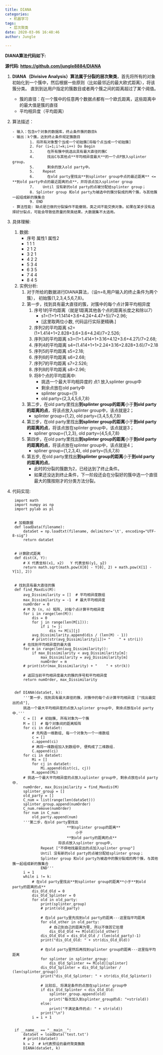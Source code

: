 ```yaml
---
title: DIANA
categories:
  - 机器学习
tags:
  - 层次聚类
date: 2020-03-06 16:48:46
author: Jungle

---
```


**DIANA算法代码如下:**

**源代码: https://github.com/jungle8884/DIANA**

1. **DIANA（Divisive Analysis）算法属于分裂的层次聚类**，首先将所有的对象初始化到一个簇中，然后根据一些原则（比如最邻近的最大欧式距离），将该簇分类。 直到到达用户指定的簇数目或者两个簇之间的距离超过了某个阈值。
	-  簇的直径：在一个簇中的任意两个数据点都有一个欧氏距离，这些距离中的最大值是簇的直径
	-  平均相异度（平均距离）

2.  算法描述：

		- 输入：包含n个对象的数据库，终止条件簇的数目k
		- 输出：k个簇，达到终止条件规定簇数目
				1. 将所有对象整个当成一个初始簇[将每个点当成一个初始簇]
				2. For (i=1;i!=k;i++) Do Begin
				3.      在所有簇中挑选出具有最大直径的簇C
				4.      找出C与其他点**平均相异度最大**的一个点P放入splinter group，
				5.      剩余的放入old party中。
				5.    Repeat
				6.      在old party里找出**到splinter group中点的最近距离** <= **到old party中点的最近距离的点**，并将该点加入splinter group
				7.    Until 没有新的old party的点被分配给splinter group；
				8. Splinter group 和old party为被选中的簇分裂成的两个簇，与其他簇一起组成新的簇集合
				9. END	
		- 算法性能: 缺点是已做的分裂操作不能撤销，类之间不能交换对象。如果在某步没有选择好分裂点，可能会导致低质量的聚类结果。大数据集不太适用。

3. 具体理解: 

	1. 数据: 
		- 序号 属性1 属性2
		-  1	 1    1
		-  2	 1	  2
		-  3     2    1
		-  4     2    2
		-  5	 3	  4
		-  6	 3	  5
		-  7	 4	  4
		-  8     4    5
	2.  实例分析:
		1. 对于所给的数据进行DIANA算法，（设n=8,用户输入的终止条件为两个簇）， 初始簇{1,2,3,4,5,6,7,8}。
		2. 第一步，找到具有最大直径的簇，对簇中的每个点计算平均相异度
			1. 序号1的平均距离（就是1距离其他各个点的距离长度之和除以7）
				- s1=(1+1+1.1414+3.6+4.24+4.47+5)/7=2.96; 
				- [这里取两位小数, 代码运行实际更精确.]
			2. 序列2的平均距离 s2=(1+1.414+1+2.828+3.6+3.6+4.24)/7=2.526;
			3. 序列3的平均距离 s3=(1+1.414+1+3.16+4.12+3.6+4.27)/7=2.68;
			4. 序列4的平均距离 s4=(1.414+1+1+2.24+3.16+2.828+3.6)/7=2.18
			5. 序列5的平均距离 s5=2.18;
			6. 序列6的平均距离 s6=2.68;
			7. 序列7的平均距离 s7=2.526;
			8. 序列8的平均距离 s8=2.96;
			9. 将8个点的平均距离中:
				- 挑选一个最大平均相异度的 点1 放入splinter group中
				- 剩余点放在old party中
				- splinter group={1}
				- old party={2,3,4,5,6,7,8}
		3. 第二步，在old party里找出**到splinter group的距离**小于**到old party的距离的点**，将该点放入splinter group中，该点就是2；
			- splinter group={1,2}, old party={3,4,5,6,7,8}
		4. 第三步，在old party里找出**到splinter group的距离**小于**到old party的距离的点**，将该点放在splinter group中，该点就是3；
			- spliner group={1,2,3}, old party={4,5,6,7,8}
		5. 第四步，在old party里找出**到splinter group的距离**小于**到old party的距离的点**，将该点放在splinter group中，该点就是4；
			- spliner group={1,2,3,4}, old party={5,6,7,8}
		6. 第五步, 在old party里找出**到splinter group的距离**小于**到old party的距离的点**。
			- 此时的分裂的簇数为2，已经达到了终止条件。
			- 如果还没达到终止条件，下一阶段还会在分裂好的簇中选一个直径最大的簇按刚才的分类方法分裂。
		

4. 代码实现: 
		
		import math
		import numpy as np
		import pylab as pl
		
		
		# 加载数据
		def loadData(filename):
		    dataSet = np.loadtxt(filename, delimiter='\t', encoding="UTF-8-sig")
		    return dataSet
		
		
		# 计算欧式距离
		def dist(X, Y):
		    # X 代表坐标(x1, x2)   Y 代表坐标(y1, y2)
		    return math.sqrt(math.pow(X[0] - Y[0], 2) + math.pow(X[1] - Y[1], 2))
		
		
		# 找到具有最大直径的簇
		def find_Maxdis(M):
		    avg_Dissimilarity = []  # 平均相异度数组
		    max_Dissimilarity = -1  # 最大平均相异度
		    numOrder = 0
		    # M 为 (n, n) 矩阵, 对每个点计算平均相异度
		    for i in range(len(M)):
		        dis = 0
		        for j in range(len(M[i])):
		            if i != j:
		                dis += M[i][j]
		        avg_Dissimilarity.append(dis / (len(M) - 1))
		        # print(str(avg_Dissimilarity[i])+ "    " + str(i))
		    # 在找到平均相异度的最大值
		    for m in range(len(avg_Dissimilarity)):
		        if max_Dissimilarity < avg_Dissimilarity[m]:
		            max_Dissimilarity = avg_Dissimilarity[m]
		            numOrder = m
		    # print(str(max_Dissimilarity) + "    " + str(k))
		
		    # 返回当前平均相异度最大的簇的序号和平均相异度
		    return numOrder, max_Dissimilarity
		
		
		def DIANA(dataSet, k):
		    '''第一步，找到具有最大直径的簇，对簇中的每个点计算平均相异度 ["找出最突出的点"],
			挑选一个最大平均相异度的点放入splinter group中, 剩余点放在old party中.'''
		    C = []  # 初始簇, 所有对象为一个簇
		    M = []  # 每个对象间的距离矩阵
		    for ci in dataSet:
		        # 先构造一维数组, 每一个对象为一个一维数组
		        c = []
		        c.append(ci)
		        # 再将一维数组加入到数组中, 便构成了二维数组.
		        C.append(ci)
		    for ci in dataSet:
		        Mi = []
		        for cj in dataSet:
		            Mi.append(dist(ci, cj))
		        M.append(Mi)
		    # 挑选一个最大平均相异度的点放入splinter group中, 剩余点放在old party中.
		    numOrder, max_Dissimilarity = find_Maxdis(M)
		    splinter_group = []
		    old_party = []
		    C_num = list(range(len(dataSet)))
		    splinter_group.append(numOrder)
		    C_num.remove(numOrder)
		    for num in C_num:
		        old_party.append(num)
		    '''第二步，在old party里找出   
		                        **到splinter group的距离**
		                            小于
		                        **到old party的距离的点**
		                    将该点放入splinter group中,
		            Repeat ["不停地找最突出的点加入splinter group"]
		            Until 没有新的old party的点被分配给splinter group；
		            Splinter group 和old party为被选中的簇分裂成的两个簇，与其他簇一起组成新的簇集合
		            END'''
		    i = 1
		    while i != k:
		        # 在old party里找出**到splinter group的距离**小于**到old party的距离的点**
		        dis_Old_Old = 0
		        dis_Old_Splinter = 0
		        for old in old_party:
		            print(splinter_group)
		            # print(old_party)
		
		            # 在old party里先找到old party的距离---这里指平均距离
		            for old_other in old_party:
		                # 自己到自己的距离为零, 所以不做其它处理
		                dis_Old_Old += M[old][old_other]
		            dis_Old_Old = dis_Old_Old / (len(old_party)-1)
		            print("dis_Old_Old: " + str(dis_Old_Old))
		
		            # 在old party里然后再找到splinter group的距离---这里指平均距离
		            for splinter in splinter_group:
		                dis_Old_Splinter += M[old][splinter]
		            dis_Old_Splinter = dis_Old_Splinter / (len(splinter_group))
		            print("dis_Old_Splinter: " + str(dis_Old_Splinter))
		
		            # 比较后, 将满足条件的点放在splinter group中
		            if dis_Old_Splinter < dis_Old_Old:
		                splinter_group.append(old)
		                print("每次加入到splinter_group的点: "+str(old))
		            else:
		                print("不满足条件的点: " + str(old))
		            print("\n")
		        i = i + 1
		
		
		if __name__ == "__main__":
		    dataSet = loadData('test.txt')
		    # print(dataSet)
		    k = 2  # k代表预设的最终聚类簇数
		    DIANA(dataSet, k)


	